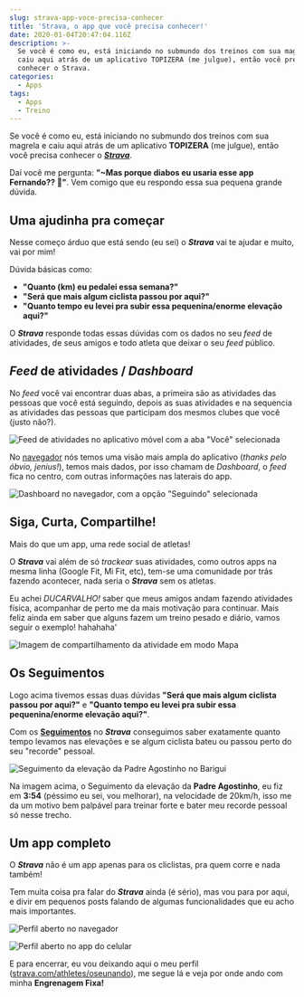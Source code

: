 ```yaml
---
slug: strava-app-voce-precisa-conhecer
title: 'Strava, o app que você precisa conhecer!'
date: 2020-01-04T20:47:04.116Z
description: >-
  Se você é como eu, está iniciando no submundo dos treinos com sua magrela e
  caiu aqui atrás de um aplicativo TOPIZERA (me julgue), então você precisa
  conhecer o Strava.
categories:
  - Apps
tags:
  - Apps
  - Treino
---
```


Se você é como eu, está iniciando no submundo dos treinos com sua magrela e caiu aqui atrás de um aplicativo **TOPIZERA** (me julgue), então você precisa conhecer o [**_Strava_**](https://www.strava.com/).

Daí você me pergunta: **"~Mas porque diabos eu usaria esse app Fernando?? 🤔"**. Vem comigo que eu respondo essa sua pequena grande dúvida.

## Uma ajudinha pra começar

Nesse começo árduo que está sendo (eu sei) o **_Strava_** vai te ajudar e muito, vai por mim!

Dúvida básicas como:

- **"Quanto (km) eu pedalei essa semana?"**
- **"Será que mais algum ciclista passou por aqui?"**
- **"Quanto tempo eu levei pra subir essa pequenina/enorme elevação aqui?"**

O **_Strava_** responde todas essas dúvidas com os dados no seu _feed_ de atividades, de seus amigos e todo atleta que deixar o seu _feed_ público.

## _Feed_ de atividades / _Dashboard_

No _feed_ você vai encontrar duas abas, a primeira são as atividades das pessoas que você está seguindo, depois as suas atividades e na sequencia as atividades das pessoas que participam dos mesmos clubes que você (justo não?).

![Feed de atividades no aplicativo móvel com a aba "Você" selecionada](./images/strava-o-app-que-voce-precisa-conhecer-feed-app.png)

No [navegador](https://www.strava.com/dashboard) nós temos uma visão mais ampla do aplicativo (_thanks pelo óbvio, jenius!_), temos mais dados, por isso chamam de _Dashboard_, o _feed_ fica no centro, com outras informações nas laterais do app.

![Dashboard no navegador, com a opção "Seguindo" selecionada](./images/strava-o-app-que-voce-precisa-conhecer-dashboard.png)

## Siga, Curta, Compartilhe!

Mais do que um app, uma rede social de atletas!

O **_Strava_** vai além de só _trackear_ suas atividades, como outros apps na mesma linha (Google Fit, Mi Fit, etc), tem-se uma comunidade por trás fazendo acontecer, nada seria o **_Strava_** sem os atletas.

Eu achei _DUCARVALHO!_ saber que meus amigos andam fazendo atividades física, acompanhar de perto me da mais motivação para continuar. Mais feliz ainda em saber que alguns fazem um treino pesado e diário, vamos seguir o exemplo! hahahaha'

![Imagem de compartilhamento da atividade em modo Mapa](./images/strava-o-app-que-voce-precisa-conhecer-share-map.jpeg)

## Os Seguimentos

Logo acima tivemos essas duas dúvidas **"Será que mais algum ciclista passou por aqui?"** e **"Quanto tempo eu levei pra subir essa pequenina/enorme elevação aqui?"**.

Com os **[Seguimentos](https://www.strava.com/athlete/segments/starred)** no **_Strava_** conseguimos saber exatamente quanto tempo levamos nas elevações e se algum ciclista bateu ou passou perto do seu "recorde" pessoal.

![Seguimento da elevação da Padre Agostinho no Barigui](./images/strava-o-app-que-voce-precisa-conhecer-segmento.png)

Na imagem acima, o Seguimento da elevação da **Padre Agostinho**, eu fiz em **3:54** (péssimo eu sei, vou melhorar), na velocidade de 20km/h, isso me da um motivo bem palpável para treinar forte e bater meu recorde pessoal só nesse trecho.

## Um app completo

O **_Strava_** não é um app apenas para os cliclistas, pra quem corre e nada também!

Tem muita coisa pra falar do **_Strava_** ainda (é sério), mas vou para por aqui, e divir em pequenos posts falando de algumas funcionalidades que eu acho mais importantes.

![Perfil aberto no navegador](./images/strava-o-app-que-voce-precisa-conhecer-profile.png)

![Perfil aberto no app do celular](./images/strava-o-app-que-voce-precisa-conhecer-perfil-app.png)

E para encerrar, eu vou deixando aqui o meu perfil ([strava.com/athletes/oseunando](https://www.strava.com/athletes/oseunando)), me segue lá e veja por onde ando com minha **Engrenagem Fixa!**
